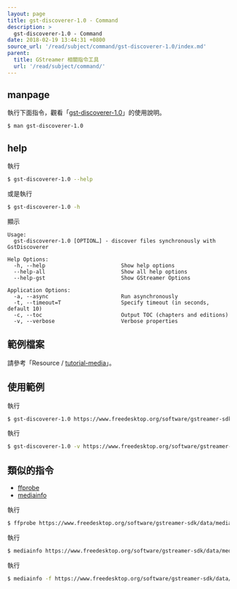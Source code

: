 ```yaml
---
layout: page
title: gst-discoverer-1.0 - Command
description: >
  gst-discoverer-1.0 - Command
date: 2018-02-19 13:44:31 +0800
source_url: '/read/subject/command/gst-discoverer-1.0/index.md'
parent:
  title: GStreamer 相關指令工具
  url: '/read/subject/command/'
---
```



## manpage

執行下面指令，觀看「[gst-discoverer-1.0](http://manpages.ubuntu.com/manpages/artful/en/man1/gst-discoverer-1.0.1.html)」的使用說明。

``` sh
$ man gst-discoverer-1.0
```

## help

執行

``` sh
$ gst-discoverer-1.0 --help
```

或是執行

``` sh
$ gst-discoverer-1.0 -h
```

顯示

```
Usage:
  gst-discoverer-1.0 [OPTION…] - discover files synchronously with GstDiscoverer

Help Options:
  -h, --help                        Show help options
  --help-all                        Show all help options
  --help-gst                        Show GStreamer Options

Application Options:
  -a, --async                       Run asynchronously
  -t, --timeout=T                   Specify timeout (in seconds, default 10)
  -c, --toc                         Output TOC (chapters and editions)
  -v, --verbose                     Verbose properties

```


## 範例檔案

請參考「Resource / [tutorial-media](/book-framework-gstreamer/read/resource/tutorial-media/)」。


## 使用範例

執行

``` sh
$ gst-discoverer-1.0 https://www.freedesktop.org/software/gstreamer-sdk/data/media/sintel_trailer-480p.webm
```

執行

``` sh
$ gst-discoverer-1.0 -v https://www.freedesktop.org/software/gstreamer-sdk/data/media/sintel_trailer-480p.webm
```


## 類似的指令

* [ffprobe](http://manpages.ubuntu.com/manpages/artful/en/man1/ffprobe.1.html)
* [mediainfo](http://manpages.ubuntu.com/manpages/artful/en/man1/mediainfo.1.html)


執行

``` sh
$ ffprobe https://www.freedesktop.org/software/gstreamer-sdk/data/media/sintel_trailer-480p.webm
```

執行

``` sh
$ mediainfo https://www.freedesktop.org/software/gstreamer-sdk/data/media/sintel_trailer-480p.webm
```

執行

``` sh
$ mediainfo -f https://www.freedesktop.org/software/gstreamer-sdk/data/media/sintel_trailer-480p.webm
```
